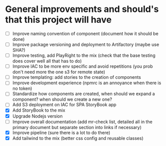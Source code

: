 # General improvements and should's that this project will have

- [ ] Improve naming convention of component (document how it should be done)
- [ ] Improve package versioning and deployment to Artifactory (maybe use SHA?)
- [ ] Improve testing, add PlayRight to the mix (check that the base testing does cover well all that has to do)
- [ ] Improve IAC to be more env specific and avoid repetitions (you prob don't need more the one s3 for remote state)
- [ ] Improve templating: add stories to the creation of components
- [ ] Improve development experience (npmrc is an annoyance when there is no token)
- [ ] Standardize how components are created, when should we expand a component? when should we create a new one?
- [ ] Add S3 deployment on IAC for SPA StoryBook app
- [x] Add StoryBook to the mix
- [x] Upgrade Nodejs version
- [ ] Improve overall documentation (add mr-check list, detailed all in the primary document but separate section into links if necessary)
- [x] Improve pipeline (sure there is a lot to do there)
- [x] Add tailwind to the mix (better css config and reusable classes)
